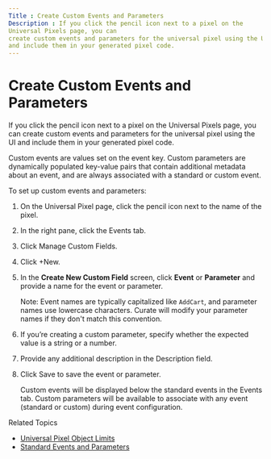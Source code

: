 ```yaml
---
Title : Create Custom Events and Parameters
Description : If you click the pencil icon next to a pixel on the
Universal Pixels page, you can
create custom events and parameters for the universal pixel using the UI
and include them in your generated pixel code.
---
```



# Create Custom Events and Parameters



If you click the pencil icon next to a pixel on the
Universal Pixels page, you can
create custom events and parameters for the universal pixel using the UI
and include them in your generated pixel code.



Custom events are values set on the event key. Custom parameters are
dynamically populated key-value pairs that contain additional metadata
about an event, and are always associated with a standard or custom
event.

To set up custom events and parameters:





1.  On the Universal
    Pixel page, click the pencil icon next to the name of the
    pixel.
2.  In the right pane, click the
    Events tab.
3.  Click Manage Custom
    Fields.
4.  Click
    +New.
5.  In the **Create New Custom Field** screen,
    click **Event** or **Parameter** and provide a name for the event or
    parameter. 
    

    <div id="universal-pixel-custom-events-and-parameters__note_km2_r2y_wsb"
    

    Note: Event names are typically
    capitalized like `AddCart`, and parameter names use lowercase
    characters. Curate will modify your
    parameter names if they don't match this convention.

    

    
6.  If you’re creating a custom parameter, specify
    whether the expected value is a string or a number.
7.  Provide any additional description in the
    Description field. 
8.  Click Save to
    save the event or parameter. 
    

    Custom events will be displayed below the standard events in the
    Events tab. Custom parameters
    will be available to associate with any event (standard or custom)
    during event configuration.

    



<div id="universal-pixel-custom-events-and-parameters__postreq_icx_mh1_tsb"
>

Related Topics

- <a href="universal-pixel-object-limits.html" class="xref"
  title="There are limits for how many audiences, conversions, custom events, and parameters you can create, as well as a data size limit for information transmitted by the parameters.">Universal
  Pixel Object Limits</a>
- <a href="standard-events-and-parameters.html" class="xref">Standard
  Events and Parameters</a>






